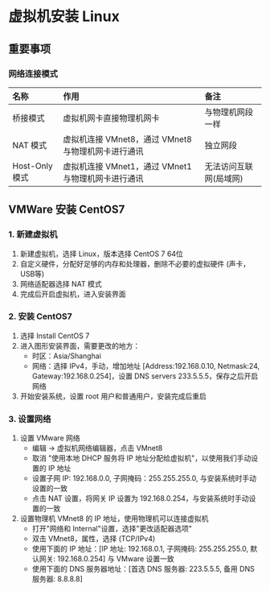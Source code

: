 # 虚拟机安装 Linux

## 重要事项
### 网络连接模式
|名称|作用|备注|
|:--|:--|:--|
|桥接模式|虚拟机网卡直接物理机网卡|与物理机网段一样|
|NAT 模式|虚拟机连接 VMnet8，通过 VMnet8 与物理机网卡进行通讯|独立网段|
|Host-Only 模式|虚拟机连接 VMnet1，通过 VMnet1 与物理机网卡进行通讯|无法访问互联网(局域网)|


## VMWare 安装 CentOS7
### 1. 新建虚拟机
1. 新建虚拟机，选择 Linux，版本选择 CentOS 7 64位
2. 自定义硬件，分配好足够的内存和处理器，删除不必要的虚拟硬件 (声卡，USB等)
3. 网络适配器选择 NAT 模式
4. 完成后开启虚拟机，进入安装界面

### 2. 安装 CentOS7
1. 选择 Install CentOS 7
2. 进入图形安装界面，需要更改的地方：
    - 时区：Asia/Shanghai
    - 网络：选择 IPv4，手动，增加地址 [Address:192.168.0.10, Netmask:24, Gateway:192.168.0.254]，设置 DNS servers 233.5.5.5，保存之后开启网络
3. 开始安装系统，设置 root 用户和普通用户，安装完成后重启

### 3. 设置网络
1. 设置 VMware 网络
    - 编辑 -> 虚拟机网络编辑器，点击 VMnet8
    - 取消 "使用本地 DHCP 服务将 IP 地址分配给虚拟机"，以使用我们手动设置的 IP 地址
    - 设置子网 IP: 192.168.0.0, 子网掩码：255.255.255.0, 与安装系统时手动设置的一致
    - 点击 NAT 设置，将网关 IP 设置为 192.168.0.254，与安装系统时手动设置的一致
2. 设置物理机 VMnet8 的 IP 地址，使用物理机可以连接虚拟机
    - 打开"网络和 Internal"设置，选择"更改适配器选项"
    - 双击 VMnet8，属性，选择 (TCP/IPv4)
    - 使用下面的 IP 地址：[IP 地址: 192.168.0.1, 子网掩码: 255.255.255.0, 默认网关: 192.168.0.254] 与 VMware 设置一致
    - 使用下面的 DNS 服务器地址：[首选 DNS 服务器: 223.5.5.5, 备用 DNS 服务器: 8.8.8.8]